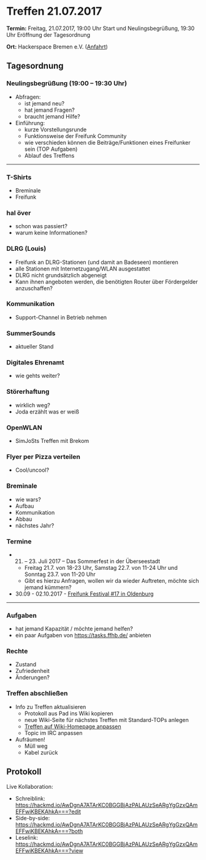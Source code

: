 # Treffen 21.07.2017

**Termin:** Freitag, 21.07.2017, 19:00 Uhr Start und Neulingsbegrüßung, 19:30 Uhr Eröffnung der Tagesordnung

**Ort:** Hackerspace Bremen e.V. ([Anfahrt](https://www.hackerspace-bremen.de/anfahrt/))

## Tagesordnung
### Neulingsbegrüßung (19:00 – 19:30 Uhr)
- Abfragen:
    - ist jemand neu?
    - hat jemand Fragen?
    - braucht jemand Hilfe?
- Einführung:
    - kurze Vorstellungsrunde
    - Funktionsweise der Freifunk Community
    - wie verschieden können die Beiträge/Funktionen eines Freifunker sein (TOP Aufgaben)
    - Ablauf des Treffens

---

### T-Shirts
- Breminale
- Freifunk

### hal över
- schon was passiert?
- warum keine Informationen?

### DLRG (Louis)
- Freifunk an DLRG-Stationen (und damit an Badeseen) montieren
- alle Stationen mit Internetzugang/WLAN ausgestattet
- DLRG nicht grundsätzlich abgeneigt
- Kann ihnen angeboten werden, die benötigten Router über Fördergelder anzuschaffen?

### Kommunikation
- Support-Channel in Betrieb nehmen

### SummerSounds
- aktueller Stand

### Digitales Ehrenamt
- wie gehts weiter?

### Störerhaftung
- wirklich weg?
- Joda erzählt was er weiß

### OpenWLAN
- SimJoSts Treffen mit Brekom

### Flyer per Pizza verteilen
- Cool/uncool?

### Breminale
- wie wars?
- Aufbau
- Kommunikation
- Abbau
- nächstes Jahr?

### Termine
- 21. – 23. Juli 2017 – Das Sommerfest in der Überseestadt
  - Freitag 21.7. von 18-23 Uhr, Samstag 22.7. von 11-24 Uhr und Sonntag 23.7. von 11-20 Uhr
  -   Gibt es hierzu Anfragen, wollen wir da wieder Auftreten, möchte sich jemand kümmern?
- 30.09 - 02.10.2017 - [Freifunk Festival #17 in Oldenburg]( https://ffnw.de/freifunk-festival-17-30-9-02-10-in-oldenburg/#more-2833)

---

### Aufgaben
- hat jemand Kapazität / möchte jemand helfen?
- ein paar Aufgaben von https://tasks.ffhb.de/ anbieten

### Rechte
- Zustand
- Zufriedenheit
- Änderungen?

### Treffen abschließen
- Info zu Treffen aktualisieren
  - Protokoll aus Pad ins Wiki kopieren
  - neue Wiki-Seite für nächstes Treffen mit Standard-TOPs anlegen
  - [Treffen auf Wiki-Homepage anpassen](Home)
  - Topic im IRC anpassen
- Aufräumen!
  - Müll weg
  - Kabel zurück

## Protokoll
Live Kollaboration:
- Schreiblink: https://hackmd.io/AwDgnA7ATArKC0BGGBjAzPALAUzSeARgYgGzxQAmEFFwiKBEKAhkA===?edit
- Side-by-side: https://hackmd.io/AwDgnA7ATArKC0BGGBjAzPALAUzSeARgYgGzxQAmEFFwiKBEKAhkA===?both
- Leselink: https://hackmd.io/AwDgnA7ATArKC0BGGBjAzPALAUzSeARgYgGzxQAmEFFwiKBEKAhkA===?view